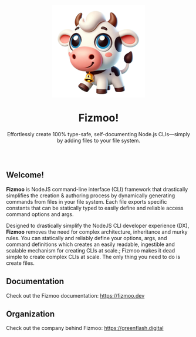 <div align="center" style="padding-bottom: 30px">
  <img align="center" width="50%" src="./packages/core/public/fizmoo-logo.png" style="margin: 0 auto;"/>
  <h1>Fizmoo!</h1>
  <p>Effortlessly create 100% type-safe, self-documenting Node.js CLIs—simply by adding files to your file system.</p>
</div >

## Welcome!

**Fizmoo** is NodeJS command-line interface (CLI) framework that drastically simplifies the creation & authoring process by dynamically generating commands from files in your file system. Each file exports specific constants that can be statically typed to easily define and reliable access command options and args.

Designed to drastically simplify the NodeJS CLI developer experience (DX), **Fizmoo** removes the need for complex architecture, inheritance and murky rules. You can statically and reliably define your options, args, and command definitions which creates an easily readable, ingestible and scalable mechanism for creating CLIs at scale.; Fizmoo makes it dead simple to create complex CLIs at scale. The only thing you need to do is create files.

## Documentation

Check out the Fizmoo documentation: https://fizmoo.dev

## Organization

Check out the company behind Fizmoo: https://greenflash.digital
